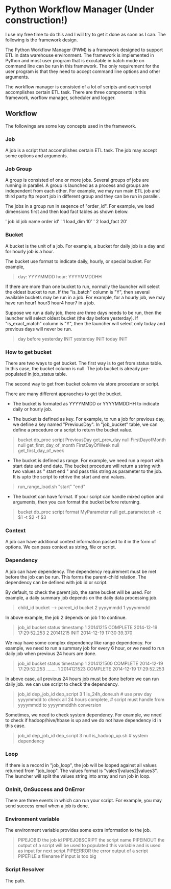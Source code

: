 # Python Workflow Manager (Under construction!)

I use my free time to do this and I will try to get it done as soon as I can. The following is the framework design.

The Python Workflow Manager (PWM) is a framework designed to support ETL in data warehouse environment. The framework is implemented in Python and most user program that is excutable in batch mode on command line can be run in this framework. The only requirement for the user program is that they need to accept command line options and other arguments.

The workflow manager is consisted of a lot of scripts and each script accomplishes certain ETL task. There are three components in this framework, worflow manager, scheduler and logger.

## Workflow

The followings are some key concepts used in the framework.  

### Job

A job is a script that accomplishes certain ETL task. The job may accept some options and arguments. 

### Job Group

A group is consisted of one or more jobs. Several groups of jobs are running in parallel. A group is launched as a process and groups are independent from each other. For example, we may run main ETL job and third party ftp report job in different group and they can be run in parallel.

The jobs in a group run in seqence of "order_id". For example, we load dimensions first and then load fact tables as shown below.

' job id  job name    order id'
'      1  load\_dim          10'
'      2  load\_fact         20'

### Bucket

A bucket is the unit of a job. For example, a bucket for daily job is a day and for hourly job is a hour.

The bucket use format to indicate daily, hourly, or special bucket. For example,

> day:   YYYYMMDD
> hour:  YYYYMMDDHH

If there are more than one bucket to run, normally the launcher will select the oldest bucket to run. If the "is_batch" column is "Y", then several available buckets may be run in a job. For example, for a hourly job, we may have run hour1 hour3 hour4 hour7 in a job.

Suppose we run a daily job, there are three days needs to be run, then the launcher will select oldest bucket (the day before yesterday). If "is_exact_match" column is "Y", then the launcher will select only today and previous days will never be run. 

> day before yesterday  INIT
> yesterday             INIT
> today                 INIT

### How to get bucket

There are two ways to get bucket. The first way is to get from status table. In this case, the bucket column is null. The job bucket is already pre-populated in job_status table.

The second way to get from bucket column via store procedure or script. 

There are many different appraoches to get the bucket.
	
- The bucket is formated as YYYYMMDD or YYYYMMDDHH to indicate daily or hourly job.

- The bucket is defined as key. For example, to run a job for previous day, we define a key named "PreviousDay". In "job_bucket" table, we can define a procedure or a script to return the bucket value.

> bucket              db_proc             script
> PreviousDay         get_prev_day        null
> FirstDayofMonth     null                get_first_day_of_month
> FirstDayOfWeek      null                get_first_day_of_week

- The bucket is defined as range. For example, we need run a report with start date and end date. The bucket procedure will return a string with two values as " start end " and pass this string as parameter to the job. It is upto the script to retrive the start and end values.  

> run_range_load.sh "start" "end"
	
- The bucket can have format. If your script can handle mixed option and arguments, then you can format the bucket before returning. 

> bucket      db_proc   script				format
> MyParameter    null   get_parameter.sh	-c $1 -t $2 -f $3

### Context
    
A job can have additional context information passed to it in the form of options. We can pass context as string, file or script. 

### Dependency

A job can have dependency. The dependency requirement must be met before the job can be run. This forms the parent-child relation. The dependency can be defined with job id or script. 

By default, to check the parent job, the same bucket will be used. For example, a daily summary job depends on the daily data processing job. 

> child_id bucket --> parent_id bucket
>        2 yyyymmdd	  1         yyyymmdd

In above example, the job 2 depends on job 1 to continue.

> job_id	bucket		status		timestamp
>    	1		20141215	COMPLETE	2014-12-19 17:29:52.253
>		2		20141215	INIT		2014-12-19 17:30:39.370

We may have some complex dependency like range dependency. For example, we need to run a summary job for every 6 hour, or we need to run daily job when previous 24 hours are done. 

> job_id	bucket		status		timestamp
> 		1		2014121500	COMPLETE	2014-12-19 17:29:52.253
>				........
> 		1		2014121523	COMPLETE	2014-12-19 17:29:52.253

In above case, all previous 24 hours job must be done before we can run daily job. we can use script to check the dependency.

> job_id	dep_job_id	dep_script
>      3		     1	is_24h_done.sh		# use prev day yyyymmdd to check all 24 hours complete,
                                            # script must handle from yyyymmdd to yyyymmddhh conversion

Sometimes, we need to check system dependency. For example, we nned to check if hadoop/hive/hbase is up and we do not have dependency id in this case.

> job_id	dep_job_id	dep_script
> 3		null		is_hadoop_up.sh		# system dependency

### Loop 
	
If there is a record in "job_loop", the job will be looped against all values returned from "job_loop". The values format is "vales1|values2|values3". The launcher will split the values string into array and run job in loop.

### OnInit, OnSuccess and OnError

There are three events in which can run your script. For example, you may send success email when a job is done.

### Environment variable

The environment variable provides some extra information to the job.

> PIPEJOBID       the job id
> PIPEJOBSCRIPT   the script name
> PIPEINOUT       the output of a script will be used to populated this variable and is used as input for next script
> PIPEERROR       the error output of a script
> PIPEFILE        a filename if input is too big 

### Script Resolver

The path.

